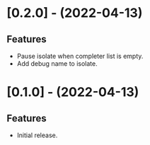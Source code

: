 
[//]: # (s-0.2.0)
  
# [0.2.0] - (2022-04-13)

## Features
* Pause isolate when completer list is empty.
* Add debug name to isolate.

[//]: # (e-0.2.0)


[//]: # (s-0.1.0)
  
# [0.1.0] - (2022-04-13)

## Features
* Initial release.

[//]: # (e-0.1.0)
